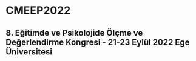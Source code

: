 # CMEEP2022
## 8. Eğitimde ve Psikolojide Ölçme ve Değerlendirme Kongresi - 21-23 Eylül 2022 Ege Üniversitesi
